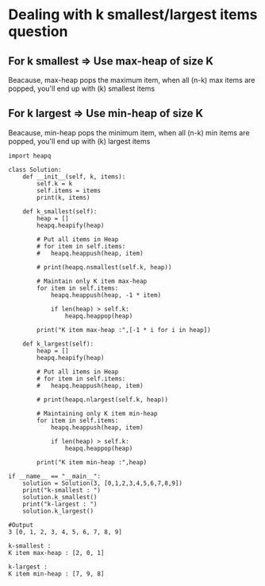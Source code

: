 # Dealing with k smallest/largest items question

## For k smallest => Use max-heap of size K

Beacause, max-heap pops the maximum item, when all (n-k) max items are popped, you'll end up with (k) smallest items

## For k largest => Use min-heap of size K

Beacause, min-heap pops the minimum item, when all (n-k) min items are popped, you'll end up with (k) largest items

```
import heapq

class Solution:
	def __init__(self, k, items):
		self.k = k
		self.items = items
		print(k, items)

	def k_smallest(self):
		heap = []
		heapq.heapify(heap)

		# Put all items in Heap
		# for item in self.items:
		# 	heapq.heappush(heap, item)
		
		# print(heapq.nsmallest(self.k, heap))

		# Maintain only K item max-heap
		for item in self.items:
			heapq.heappush(heap, -1 * item)

			if len(heap) > self.k:
				heapq.heappop(heap)
		
		print("K item max-heap :",[-1 * i for i in heap])

	def k_largest(self):
		heap = []
		heapq.heapify(heap)

		# Put all items in Heap
		# for item in self.items:
		# 	heapq.heappush(heap, item)
		
		# print(heapq.nlargest(self.k, heap))

		# Maintaining only K item min-heap
		for item in self.items:
			heapq.heappush(heap, item)

			if len(heap) > self.k:
				heapq.heappop(heap)
		
		print("K item min-heap :",heap)

if __name__ == "__main__":
	solution = Solution(3, [0,1,2,3,4,5,6,7,8,9])
	print("k-smallest : ")
	solution.k_smallest()
	print("k-largest : ")
	solution.k_largest()

#Output
3 [0, 1, 2, 3, 4, 5, 6, 7, 8, 9]

k-smallest :
K item max-heap : [2, 0, 1]

k-largest :
K item min-heap : [7, 9, 8]
```